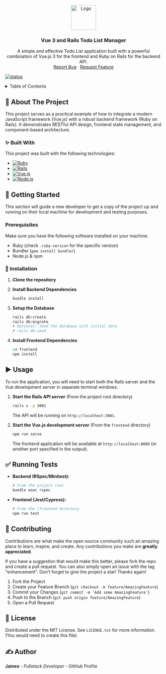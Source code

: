 <div align="center">
  <!-- You can change this to a real logo if you have one -->
  <a href="https://github.com/your_username/vue3_122020">
    <img src="https://vuejs.org/images/logo.png" alt="Logo" width="80" height="80">
  </a>

<h3 align="center">Vue 3 and Rails Todo List Manager</h3>

  <p align="center">
    A simple and effective Todo List application built with a powerful combination of Vue.js 3 for the frontend and Ruby on Rails for the backend API.
    <br />
    <a href=https://github.com/rubyhcm/rails7_vujs3_first/issues>Report Bug</a>
    ·
    <a href=https://github.com/rubyhcm/rails7_vujs3_first/issues>Request Feature</a>
  </p>
</div>

[![status](https://img.shields.io/badge/status-done-brightgreen)](https://shields.io)

<!-- TABLE OF CONTENTS -->
<details>
  <summary>Table of Contents</summary>
  <ol>
    <li>
      <a href="#-about-the-project">About The Project</a>
      <ul>
        <li><a href="#-built-with">Built With</a></li>
      </ul>
    </li>
    <li>
      <a href="#-getting-started">Getting Started</a>
      <ul>
        <li><a href="#prerequisites">Prerequisites</a></li>
        <li><a href="#-installation">Installation</a></li>
      </ul>
    </li>
    <li><a href="#-usage">Usage</a></li>
    <li><a href="#-running-tests">Running Tests</a></li>
    <li><a href="#-contributing">Contributing</a></li>
    <li><a href="#-license">License</a></li>
    <li><a href="#-author">Author</a></li>
  </ol>
</details>

## 📖 About The Project

This project serves as a practical example of how to integrate a modern JavaScript framework (Vue.js) with a robust backend framework (Ruby on Rails). It demonstrates RESTful API design, frontend state management, and component-based architecture.

### ✨ Built With

This project was built with the following technologies:

*   [![Ruby][Ruby-shield]][Ruby-url]
*   [![Rails][Rails-shield]][Rails-url]
*   [![Vue.js][Vue.js-shield]][Vue.js-url]
*   [![Node.js][Node.js-shield]][Node.js-url]

## 🚀 Getting Started

This section will guide a new developer to get a copy of the project up and running on their local machine for development and testing purposes.

### Prerequisites

Make sure you have the following software installed on your machine:
*   Ruby (check `.ruby-version` for the specific version)
*   Bundler (`gem install bundler`)
*   Node.js & npm

### 🔧 Installation

1.  **Clone the repository**

2.  **Install Backend Dependencies**
    ```sh
    bundle install
    ```

3.  **Setup the Database**
    ```sh
    rails db:create
    rails db:migrate
    # Optional: Seed the database with initial data
    # rails db:seed
    ```

4.  **Install Frontend Dependencies**
    ```sh
    cd frontend
    npm install
    ```

## ▶️ Usage

To run the application, you will need to start both the Rails server and the Vue development server in separate terminal windows.

1.  **Start the Rails API server**
    (From the project root directory)
    ```sh
    rails s -p 3001
    ```
    The API will be running on `http://localhost:3001`.

2.  **Start the Vue.js development server**
    (From the `frontend` directory)
    ```sh
    npm run serve
    ```
    The frontend application will be available at `http://localhost:8080` (or another port specified in the output).

## ✅ Running Tests

*   **Backend (RSpec/Minitest):**
    ```sh
    # From the project root
    bundle exec rspec
    ```
*   **Frontend (Jest/Cypress):**
    ```sh
    # From the /frontend directory
    npm run test
    ```

## 🤝 Contributing

Contributions are what make the open source community such an amazing place to learn, inspire, and create. Any contributions you make are **greatly appreciated**.

If you have a suggestion that would make this better, please fork the repo and create a pull request. You can also simply open an issue with the tag "enhancement".
Don't forget to give the project a star! Thanks again!

1.  Fork the Project
2.  Create your Feature Branch (`git checkout -b feature/AmazingFeature`)
3.  Commit your Changes (`git commit -m 'Add some AmazingFeature'`)
4.  Push to the Branch (`git push origin feature/AmazingFeature`)
5.  Open a Pull Request

## 📝 License

Distributed under the MIT License. See `LICENSE.txt` for more information. (You would need to create this file).

## ✍️ Author

**James** - *Fullstack Developer* - GitHub Profile

<!-- MARKDOWN LINKS & IMAGES -->
<!-- https://www.markdownguide.org/basic-syntax/#reference-style-links -->
[Ruby-shield]: https://img.shields.io/badge/Ruby-CC342D?style=for-the-badge&logo=ruby&logoColor=white
[Ruby-url]: https://www.ruby-lang.org/
[Rails-shield]: https://img.shields.io/badge/Ruby_on_Rails-CC0000?style=for-the-badge&logo=ruby-on-rails&logoColor=white
[Rails-url]: https://rubyonrails.org/
[Vue.js-shield]: https://img.shields.io/badge/Vue.js-35495E?style=for-the-badge&logo=vue.js&logoColor=4FC08D
[Vue.js-url]: https://vuejs.org/
[Node.js-shield]: https://img.shields.io/badge/Node.js-339933?style=for-the-badge&logo=nodedotjs&logoColor=white
[Node.js-url]: https://nodejs.org/
